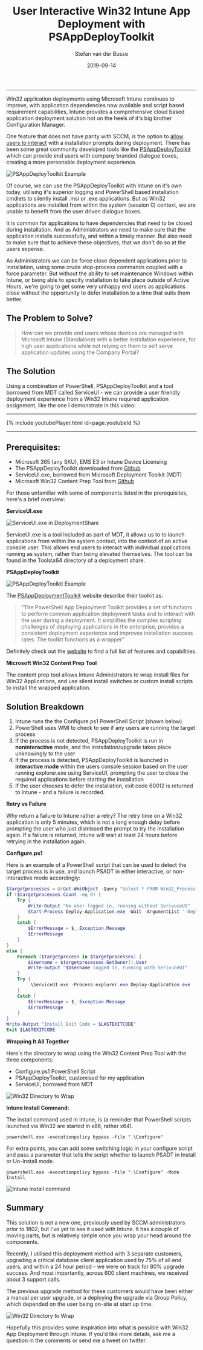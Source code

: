 ﻿---
layout: post
date: 2019-09-14
title:  "User Interactive Win32 Intune App Deployment with PSAppDeployToolkit"
tags: [Intune, Application Packaging ,Azure ,Windows 10 ,EMS ,PSAppDeployToolkit]
banner: "/SemiAnnualChat/assets/UserDrivenWin32/win32banner.png"
image: "assets/UserDrivenWin32/Win32Twitter.png"
description: "Use Intune Win32 Application deployment and the PowerShell App Deployment Toolkit to provide a user friendly application deployment for required applications"
author: "Stefan van der Busse"
comments: true
youtubeId: x3-svH1b6WE
---
___

Win32 application deployments using Microsoft Intune continues to improve, with application dependencies now available and script based requirement capabilities, Intune provides a comprehensive cloud based application deployment solution hot on the heels of it's big brother Configuration Manager.

One feature that does not have parity with SCCM, is the option to [allow users to interact](https://docs.microsoft.com/en-us/sccm/core/plan-design/changes/whats-new-in-version-1802#allow-user-interaction-when-installing-an-application) with a installation prompts during deployment.
There has been some great community developed tools like the [PSAppDeployToolkit](https://psappdeploytoolkit.com/) which can provide end users with company branded dialogue boxes, creating a more personable deployment experience.

![PSAppDeployToolkit Example](/SemiAnnualChat/assets/UserDrivenWin32/Win32PSApp2.png "PSAppDeployToolkit Example")

Of course, we can use the PSAppDeployToolkit with Intune on it's own today, utilising it's superior logging and PowerShell based installation cmdlets to silently install .msi or .exe applications. But as Win32 applications are installed from within the system (session 0) context, we are unable to benefit from the user driven dialogue boxes.

It is common for applications to have dependencies that need to be closed during installation. And as Administrators we need to make sure that the application installs successfully, and within a timely manner. But also need to make sure that to achieve these objectives, that we don't do so at the users expense.

As Administrators we can be force close dependent applications prior to installation, using some crude stop-process commands coupled with a force parameter. But without the ability to set maintenance Windows within Intune, or being able to specify installation to take place outside of Active Hours, we're going to get some very unhappy end users as applications close without the opportunity to defer installation to a time that suits them better.

## The Problem to Solve?
> How can we provide end users whose devices are managed with Microsoft Intune (Standalone) with a better installation experience, for high user applications while not relying on them to self serve application updates using the Company Portal?

## The Solution
Using a combination of PowerShell, PSAppDeployToolkit and a tool borrowed from MDT called ServiceUI - we can provide a user friendly deployment experience from a Win32 Intune required application assignment, like the one I demonstrate in this video:

___
{% include youtubePlayer.html id=page.youtubeId %}
___

## Prerequisites:
* Microsoft 365 (any SKU), EMS E3 or Intune Device Licensing
* The PSAppDeployToolkit downloaded from [Github](https://github.com/PSAppDeployToolkit/PSAppDeployToolkit)
* ServiceUI.exe, borrowed from Microsoft Deployment Toolkit (MDT)
* Microsoft Win32 Content Prep Tool from [Github](https://github.com/microsoft/Microsoft-Win32-Content-Prep-Tool)

For those unfamiliar with some of components listed in the prerequisites, here's a brief overview:

**ServiceUI.exe**

![ServiceUI.exe in DeploymentShare](/SemiAnnualChat/assets/UserDrivenWin32/Win32PSApp10.png "ServiceUI.exe in DeploymentShare")

ServiceUI.exe is a tool included as part of MDT, it allows us to to launch applications from within the system context, into the context of an active console user. This allows end users to interact with individual applications running as system, rather than being elevated themselves. The tool can be found in the Tools\x64 directory of a deployment share.

**PSAppDeployToolkit**

![PSAppDeployToolkit Example](/SemiAnnualChat/assets/UserDrivenWin32/Win32PSApp2.png "PSAppDeployToolkit Example")

The [PSAppDeploymentToolkit](https://psappdeploytoolkit.com/) website describe their toolkit as:

> "The PowerShell App Deployment Toolkit provides a set of functions to perform common application deployment tasks and to interact with the user during a deployment. It simplifies the complex scripting challenges of deploying applications in the enterprise, provides a consistent deployment experience and improves installation success rates.
The toolkit functions as a wrapper"

Definitely check out the [website](https://psappdeploytoolkit.com/) to find a full list of features and capabilities.

**Microsoft Win32 Content Prep Tool**

The content prep tool allows Intune Administrators to wrap install files for Win32 Applications, and use silent install switches or custom install scripts to install the wrapped application.

## Solution Breakdown
1. Intune runs the the Configure.ps1 PowerShell Script (shown below)
2. PowerShell uses WMI to check to see if any users are running the target process
3. If the process is not detected, PSAppDeployToolkit is run in **noninteractive** mode, and the installation/upgrade takes place unknowingly to the user
4. If the process is detected, PSAppDeployToolkit is launched in **interactive mode** within the users console session based on the user running explorer.exe using ServiceUI, prompting the user to close the required applications before starting the installation
5. If the user chooses to defer the installation, exit code 60012 is returned to Intune - and a failure is recorded.

**Retry vs Failure**

Why return a failure to Intune rather a retry? The retry time on a Win32 application is only 5 minutes, which is not a long enough delay before prompting the user who just dismissed the prompt to try the installation again. If a failure is returned, Intune will wait at least 24 hours before retrying in the installation again.

**Configure.ps1**

Here is an example of a PowerShell script that can be used to detect the target process is in use, and launch PSADT in either interactive, or non-interactive mode accordingly:

```powershell
$targetprocesses = @(Get-WmiObject -Query "Select * FROM Win32_Process WHERE Name='7zFM.exe'" -ErrorAction SilentlyContinue)
if ($targetprocesses.Count -eq 0) {
    Try {
        Write-Output "No user logged in, running without SerivuceUI"
        Start-Process Deploy-Application.exe -Wait -ArgumentList '-DeployMode "NonInteractive"'
    }
    Catch {
        $ErrorMessage = $_.Exception.Message
        $ErrorMessage
    }
}
else {
    Foreach ($targetprocess in $targetprocesses) {
        $Username = $targetprocesses.GetOwner().User
        Write-output "$Username logged in, running with SerivuceUI"
    }
    Try {
        .\ServiceUI.exe -Process:explorer.exe Deploy-Application.exe
    }
    Catch {
        $ErrorMessage = $_.Exception.Message
        $ErrorMessage
    }
}
Write-Output "Install Exit Code = $LASTEXITCODE"
Exit $LASTEXITCODE
```
**Wrapping It All Together**

Here's the directory to wrap using the Win32 Content Prep Tool with the three components:
* Configure.ps1 PowerShell Script
* PSAppDeployToolkit, customised for my application
* ServiceUI, borrowed from MDT

![Win32 Directory to Wrap](/SemiAnnualChat/assets/UserDrivenWin32/Win32PSApp1.png "Win32 Directory to Wrap")

**Intune Install Command:**

The install command used in Intune, is (a reminder that PowerShell scripts launched via Win32 are started in x86, rather x64).
```
powershell.exe -executionpolicy bypass -file ".\Configure"
```
For extra points, you can add some switching logic in your configure script and pass a parameter that tells the script whether to launch PSADT in Install or Un-Install mode.
```
powershell.exe -executionpolicy bypass -file ".\Configure" -Mode Install
```

![Intune install command](/SemiAnnualChat/assets/UserDrivenWin32/Win32PSApp6.png "Intune install command")

## Summary

This solution is not a new one, previously used by SCCM administrators prior to 1802, but I've yet to see it used with Intune. It has a couple of moving parts, but is relatively simple once you wrap your head around the components.

Recently, I utilised this deployment method with 3 separate customers, upgrading a critical database client application used by 75% of all end users, and within a 24 hour period - we were on track for 80% upgrade success. And most importantly, across 600 client machines, we received about 3 support calls.

The previous upgrade method for these customers would have been either a manual per user upgrade, or a deploying the upgrade via Group Policy, which depended on the user being on-site at start up time.

![Win32 Directory to Wrap](/SemiAnnualChat/assets/UserDrivenWin32/Win32PSApp3.png "Win32 Directory to Wrap")

Hopefully this provides some inspiration into what is possible with Win32 App Deployment through Intune. If you'd like more details, ask me a question in the comments or send me a tweet on twitter.